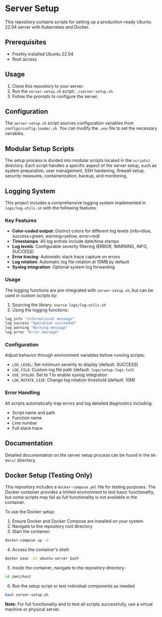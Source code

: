 # Server Setup

This repository contains scripts for setting up a production-ready Ubuntu 22.04 server with Kubernetes and Docker.

## Prerequisites

- Freshly installed Ubuntu 22.04
- Root access

## Usage

1. Clone this repository to your server.
2. Run the `server-setup.sh` script: `./server-setup.sh`
3. Follow the prompts to configure the server.

## Configuration

The `server-setup.sh` script sources configuration variables from `configs/config-loader.sh`. You can modify the `.env` file to set the necessary variables.

## Modular Setup Scripts

The setup process is divided into modular scripts located in the `scripts/` directory. Each script handles a specific aspect of the server setup, such as system preparation, user management, SSH hardening, firewall setup, security measures, containerization, backup, and monitoring.

## Logging System

This project includes a comprehensive logging system implemented in `logs/log-utils.sh` with the following features:

### Key Features

- **Color-coded output**: Distinct colors for different log levels (info=blue, success=green, warning=yellow, error=red)
- **Timestamps**: All log entries include date/time stamps
- **Log levels**: Configurable severity filtering (ERROR, WARNING, INFO, SUCCESS)
- **Error tracing**: Automatic stack trace capture on errors
- **Log rotation**: Automatic log file rotation at 10MB by default
- **Syslog integration**: Optional system log forwarding

### Usage

The logging functions are pre-integrated with `server-setup.sh`, but can be used in custom scripts by:

1. Sourcing the library: `source logs/log-utils.sh`
2. Using the logging functions:

```bash
log_info "Informational message"
log_success "Operation succeeded"
log_warning "Warning message"
log_error "Error message"
```

### Configuration

Adjust behavior through environment variables before running scripts:

- `LOG_LEVEL`: Set minimum severity to display (default: SUCCESS)
- `LOG_FILE`: Custom log file path (default: `logs/setup-logs.txt`)
- `USE_SYSLOG`: Set to 1 to enable syslog integration
- `LOG_ROTATE_SIZE`: Change log rotation threshold (default: 10M)

### Error Handling

All scripts automatically trap errors and log detailed diagnostics including:

- Script name and path
- Function name
- Line number
- Full stack trace

## Documentation

Detailed documentation on the server setup process can be found in the `00-docs/` directory.

## Docker Setup (Testing Only)

This repository includes a `docker-compose.yml` file for testing purposes. The Docker container provides a limited environment to test basic functionality, but some scripts may fail as full functionality is not available in the container.

To use the Docker setup:

1. Ensure Docker and Docker Compose are installed on your system
2. Navigate to the repository root directory
3. Start the container:

```bash
docker-compose up -d
```

4. Access the container's shell:

```bash
docker exec -it ubuntu-server bash
```

5. Inside the container, navigate to the repository directory:

```bash
cd /mnt/host
```

6. Run the setup script or test individual components as needed

```bash
bash server-setup.sh
```

**Note:** For full functionality and to test all scripts successfully, use a virtual machine or physical server.
